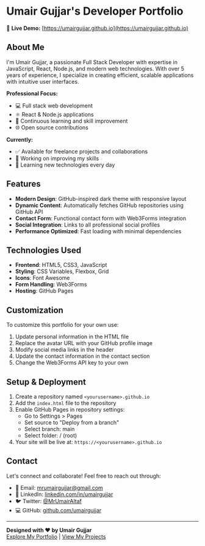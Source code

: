 # Umair Gujjar's Developer Portfolio


🔗 **Live Demo:** [https://umairgujjar.github.io](https://umairgujjar.github.io)

## About Me

I'm Umair Gujjar, a passionate Full Stack Developer with expertise in JavaScript, React, Node.js, and modern web technologies. With over 5 years of experience, I specialize in creating efficient, scalable applications with intuitive user interfaces.

**Professional Focus:**
- 💻 Full stack web development
- ⚛️ React & Node.js applications
- 🔄 Continuous learning and skill improvement
- 🌐 Open source contributions

**Currently:**
- ✅ Available for freelance projects and collaborations
- 🔭 Working on improving my skills
- 🌱 Learning new technologies every day

## Features

- **Modern Design**: GitHub-inspired dark theme with responsive layout
- **Dynamic Content**: Automatically fetches GitHub repositories using GitHub API
- **Contact Form**: Functional contact form with Web3Forms integration
- **Social Integration**: Links to all professional social profiles
- **Performance Optimized**: Fast loading with minimal dependencies

## Technologies Used

- **Frontend**: HTML5, CSS3, JavaScript
- **Styling**: CSS Variables, Flexbox, Grid
- **Icons**: Font Awesome
- **Form Handling**: Web3Forms
- **Hosting**: GitHub Pages

## Customization

To customize this portfolio for your own use:

1. Update personal information in the HTML file
2. Replace the avatar URL with your GitHub profile image
3. Modify social media links in the header
4. Update the contact information in the contact section
5. Change the Web3Forms API key to your own

## Setup & Deployment

1. Create a repository named `<yourusername>.github.io`
2. Add the `index.html` file to the repository
3. Enable GitHub Pages in repository settings:
   - Go to Settings > Pages
   - Set source to "Deploy from a branch"
   - Select branch: main
   - Select folder: / (root)
4. Your site will be live at: `https://<yourusername>.github.io`

## Contact

Let's connect and collaborate! Feel free to reach out through:

- 📧 Email: [mrumairgujjar@gmail.com](mailto:mrumairgujjar@gmail.com)
- 💼 LinkedIn: [linkedin.com/in/umairgujjar](https://linkedin.com/in/umairgujjar)
- 🐦 Twitter: [@MrUmairAltaf](https://x.com/MrUmairAltaf)
- 💻 GitHub: [github.com/umairgujjar](https://github.com/umairgujjar)

---

**Designed with ❤️ by Umair Gujjar**  
[Explore My Portfolio](https://umairgujjar.github.io) | 
[View My Projects](https://github.com/umairgujjar?tab=repositories)
